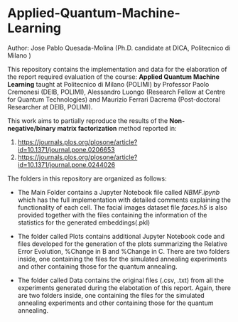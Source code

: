 # Applied-Quantum-Machine-Learning
Author: Jose Pablo Quesada-Molina (Ph.D. candidate at DICA, Politecnico di Milano )

This repository contains the implementation and data for the elaboration of the report required evaluation of the course: **Applied Quantum Machine Learning** taught at Politecnico di Milano (POLIMI) by Professor Paolo Cremonesi (DEIB, POLIMI), Alessandro Luongo (Research Fellow at Centre for Quantum Technologies) and Maurizio Ferrari Dacrema (Post-doctoral Researcher at DEIB, POLIMI). 

This work aims to partially reproduce the results of the **Non-negative/binary matrix factorization** method reported in:

1. https://journals.plos.org/plosone/article?id=10.1371/journal.pone.0206653
2. https://journals.plos.org/plosone/article?id=10.1371/journal.pone.0244026

The folders in this repository are organized as follows:

- The Main Folder contains a Jupyter Notebook file called *NBMF.ipynb* which has the full implementation with detailed comments explaining the functionality of each cell. The facial images dataset file *faces.h5* is also provided together with the files containing the information of the statistics for the generated embeddings(.pkl) 

- The folder called Plots contains additional Jupyter Notebook code and files developed for the generation of the plots summarizing the Relative Error Evolution, %Change in B and %Change in C. There are two folders inside, one containing the files for the simulated annealing experiments and other containing those for the quantum annealing.

- The folder called Data contains the original files (.csv, .txt) from all the experiments generated during the elabotation of this report. Again, there are two folders inside, one containing the files for the simulated annealing experiments and other containing those for the quantum annealing.

